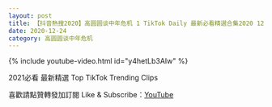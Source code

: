 ```yaml
---
layout: post
title: 【抖音熱搜2020】高圆圆谈中年危机 1 TikTok Daily 最新必看精選合集2020 12 24
date: 2020-12-24
category: 高圆圆谈中年危机
---
```


{% include youtube-video.html id="y4hetLb3AIw" %}

2021必看 最新精選 Top TikTok Trending Clips

喜歡請點贊轉發加訂閱 Like & Subscribe：[YouTube](https://www.youtube.com/channel/UCAoR7VcanIPd04uEq_GIylA/videos)

